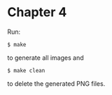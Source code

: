 Chapter 4
=========

Run:

    $ make

to generate all images and

    $ make clean

to delete the generated PNG files.
